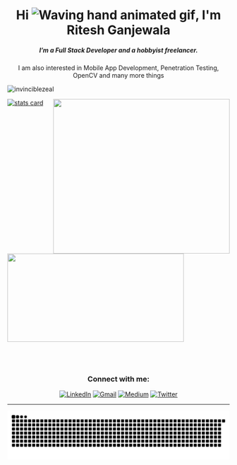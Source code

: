 <h1 align="center">Hi <img src="https://raw.githubusercontent.com/nixin72/nixin72/master/wave.gif" 
         alt="Waving hand animated gif"
         height="45"
         width="45" />, I'm Ritesh Ganjewala</h1>
<h5 align="center">
I’m a Full Stack Developer and a hobbyist freelancer. 
</h5>
<p align="center">
    I am also interested in Mobile App Development, Penetration Testing, OpenCV and many more things
</p>
<p align="left"> 
    <img src="https://komarev.com/ghpvc/?username=invinciblezeal&label=Profile%20views&color=brightgreen&style=flat" alt="invinciblezeal" /> 
</p>
<p>
    <a align= "center" href="https://github.com/invinciblezeal">
        <img alt= "stats card" height="200px" width="400" src="http://github-readme-streak-stats.herokuapp.com?user=InvincibleZeal&theme=radical">
        <img align="right" height="350" width="400" src="https://cdn.dribbble.com/users/662463/screenshots/3281817/media/6edb22bb93ec5b8256156cc2755e3cec.gif" /> 
    </a>
</p>
<img height="200px" width="400" src="https://github-readme-stats.vercel.app/api?username=invinciblezeal&count_private=true&theme=radical&show_icons=true" />

<br><br>

<h3 align="center">Connect with me:</h3>
<p align="center">
<a href="https://www.linkedin.com/in/riteshganjewala" target="_blank"><img alt="LinkedIn"
                src="https://img.shields.io/badge/linkedin-%230077B5.svg?&style=for-the-badge&logo=linkedin&logoColor=white" /></a>
        <a href="mailto:ritesh.ganjewala17@gmail.com" target="_blank"><img alt="Gmail"
                src="https://img.shields.io/badge/-Gmail-D14836?style=for-the-badge&logo=Gmail&logoColor=white" /></a>
        <a href="https://medium.com/@invinciblezeal" target="_blank"><img alt="Medium"
                src="https://img.shields.io/badge/medium-%2312100E.svg?&style=for-the-badge&logo=medium&logoColor=white" /></a>
        <a href="https://twitter.com/_ganjewala_"><img alt="Twitter"
                src="https://img.shields.io/badge/Twitter-1DA1F2?style=for-the-badge&logo=twitter&logoColor=white"></a>
</p>

<hr>

<p align="center">
  <img src="https://github.com/InvincibleZeal/InvincibleZeal/raw/output/github-contribution-grid-snake.svg" alt="snake"></center>
</p>
